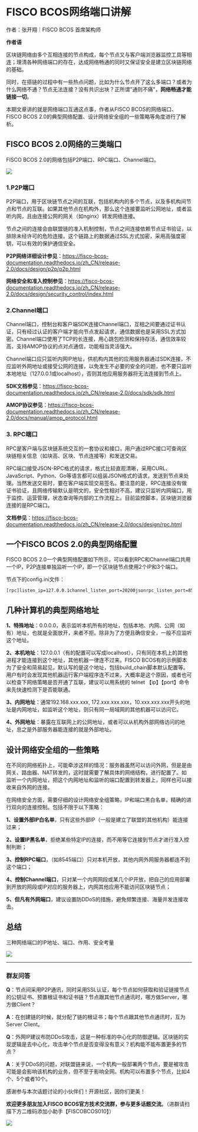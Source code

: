 # FISCO BCOS网络端口讲解

作者：张开翔｜FISCO BCOS 首席架构师

**作者语**

区块链网络由多个互相连接的节点构成，每个节点又与客户端浏览器监控工具等相连；理清各种网络端口的存在，达成网络畅通的同时又保证安全是建立区块链网络的基础。

同时，在搭链的过程中有一些热点问题，比如为什么节点开了这么多端口？或者为什么网络不通？节点无法连接？没有共识出块？正所谓"通则不痛"，**网络畅通才能链接一切**。

本期文章讲的就是网络端口互通这点事，作者从FISCO BCOS的网络端口、FISCO BCOS 2.0的典型网络配置、设计网络安全组的一些策略等角度进行了解析。

## FISCO BCOS 2.0网络的三类端口

FISCO BCOS 2.0的网络包括P2P端口、RPC端口、Channel端口。

![](../../../../images/articles/3401/IMG_4911.PNG)


### 1.P2P端口

P2P端口，用于区块链节点之间的互联，包括机构内的多个节点，以及多机构间节点和节点的互联。如果其他节点在机构外，那么这个连接要监听公网地址，或者监听内网，且由连接公网的网关（如nginx）转发网络连接。

节点之间的连接会由联盟链的准入机制控制，节点之间连接依赖节点证书验证，以排除未经许可的危险连接。这个链路上的数据通过SSL方式加密，采用高强度密钥，可以有效的保护通信安全。

**P2P网络详细设计参见**：https://fisco-bcos-documentation.readthedocs.io/zh_CN/release-2.0/docs/design/p2p/p2p.html

**网络安全和准入控制参见**：https://fisco-bcos-documentation.readthedocs.io/zh_CN/release-2.0/docs/design/security_control/index.html

### 2.Channel端口

Channel端口，控制台和客户端SDK连接Channel端口，互相之间要通过证书认证，只有经过认证的客户端才能向节点发起请求，通信数据也是采用SSL方式加密。Channel端口使用了TCP的长连接，用心跳包检测和保持存活，通信效率较高，支持AMOP协议的点对点通信，功能相当灵活强大。

Channel端口应只监听内网IP地址，供机构内其他的应用服务器通过SDK连接，不应监听外网地址或接受公网的连接，以免发生不必要的安全的问题，也不要只监听本地地址（127.0.0.1或localhost），否则其他应用服务器将无法连接到节点上。

**SDK文档参见**：https://fisco-bcos-documentation.readthedocs.io/zh_CN/release-2.0/docs/sdk/sdk.html

**AMOP协议参见**：https://fisco-bcos-documentation.readthedocs.io/zh_CN/release-2.0/docs/manual/amop_protocol.html

### 3. RPC端口

RPC是客户端与区块链系统交互的一套协议和接口，用户通过RPC接口可查询区块链相关信息（如块高、区块、节点连接等）和发送交易。

RPC端口接受JSON-RPC格式的请求，格式比较直观清晰，采用CURL、JavaScript、Python、Go等语言都可以组装JSON格式的请求，发送到节点来处理。当然发送交易时，要在客户端实现交易签名。要注意的是，RPC连接没有做证书验证，且网络传输默认是明文的，安全性相对不高，建议只监听内网端口，用于监控、运营管理，状态查询等内部的工作流程上。目前监控脚本，区块链浏览器连接的是RPC端口。

**文档参见**：https://fisco-bcos-documentation.readthedocs.io/zh_CN/release-2.0/docs/design/rpc.html

## 一个FISCO BCOS 2.0的典型网络配置

FISCO BCOS 2.0一个典型网络配置如下所示，可以看到RPC和Channel端口共用一个IP，P2P连接单独监听一个IP，即一个区块链节点使用2个IP和3个端口。 

节点下的config.ini文件：

```
[rpc]listen_ip=127.0.0.1channel_listen_port=20200jsonrpc_listen_port=8545[p2p]listen_ip=0.0.0.0listen_port=30300
```

## 几种计算机的典型网络地址

**1、特殊地址**：0.0.0.0，表示监听本机所有的地址，包括本地、内网、公网（如有）地址，也就是全面放开，来者不拒。除非为了方便且确信安全，一般不应监听这个地址。

**2、本机地址**：127.0.0.1（有的配置可以写成localhost），只有同在本机上的其他进程才能连接到这个地址，其他机器一律连不过来。FISCO BCOS有的示例脚本为了安全和简易起见，默认写的是这个地址，包括build_chain脚本默认配置等。用户有时会发现其他机器运行客户端程序连不过来，大概率是这个原因，或者也可以检查下网络策略是否开通了互联，建议可以用系统的 telnet 【ip】【port】命令来先快速检测下是否能联通。

**3、内网地址**：通常192.168.xxx.xxx, 172.xxx.xxx.xxx，10.xxx.xxx.xxx开头的地址是内网地址，如监听这个地址，则只有同一局域网的其他机器可以访问它。

**4、外网地址**：暴露在互联网上的公网地址，或者可以从机构外部网络访问的地址，总之是外部服务器能连接的就是外部地址。

## 设计网络安全组的一些策略

在不同的网络拓扑上，可能牵涉这样的情况：服务器虽然可以访问外网，但是是由网关、路由器、NAT转发的，这时就需要了解具体的网络结构，进行配置了。如监听一个内网地址，把这个内网地址和监听的端口配置到转发器上，同样也可以接收来自外网的连接。

在网络安全方面，需要仔细的设计网络安全组策略，IP和端口黑白名单，精确的进行双向的连接控制。包括不限于以下策略：

**1、设置外部IP白名单**，只有这些外部IP（一般是建立了联盟的其他机构）能连接过来；

**2、设置IP黑名单**，拒绝某些特定IP的连接，而不用等它连接到节点才进行准入控制判断；

**3、控制RPC端口**，（如8545端口）只对本机开放，其他内网外网服务器都连不到这个端口；

**4、控制Channel端口**，只对某一个内网网段或某几个IP开放，把自己的应用部署到开放的网段或IP对应的服务器上，内网其他应用不能访问区块链节点；

**5、但凡有外网端口**，建议设置防DDoS的措施，避免频繁连接、海量并发连接攻击。

## 总结

三种网络端口的IP地址、端口、作用、安全考量

![](../../../../images/articles/3401/IMG_4912.PNG)

------

### 群友问答

**Q**：节点间采用P2P通讯，同时采用SSL认证，每个节点如何获取和验证链接节点的公钥证书、预置根证书和证书链？节点跟其他节点通讯时，哪方做Server，哪方做Client？

**A**：在创建链的时候，就分配了链的根证书；每个节点跟其他节点通讯时，互为Server Client。

**Q**：外网IP建议布防DDoS攻击，这是一种标准的中心化的防御逻辑。区块链的实现逻辑是去中心化，攻击单个节点是否变得没有意义？机构能不能布置更多的节点？

**A**：关于DDoS的问题，对联盟链来说，一个机构一般部署两个节点，要是被攻击可能是会影响该机构的业务，但不至于影响全网。机构可以布置多个节点，比如4个、5个或者10个。

感谢参与本次话题讨论的小伙伴们！开源社区，因你们更美！

**欢迎更多朋友加入FISCO BCOS官方技术交流群，参与更多话题交流**。（进群请扫描下方二维码添加小助手【FISCOBCOS010】）

![](../../../../images/articles/小助手_FISCOBCOS010.png)
